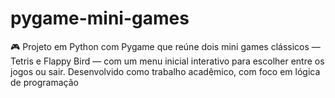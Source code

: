 # pygame-mini-games
🎮 Projeto em Python com Pygame que reúne dois mini games clássicos — Tetris e Flappy Bird — com um menu inicial interativo para escolher entre os jogos ou sair. Desenvolvido como trabalho acadêmico, com foco em lógica de programação
